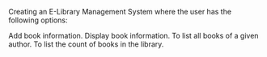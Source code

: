 Creating an E-Library Management System where the user has the following options:

Add book information.
Display book information.
To list all books of a given author.
To list the count of books in the library.
